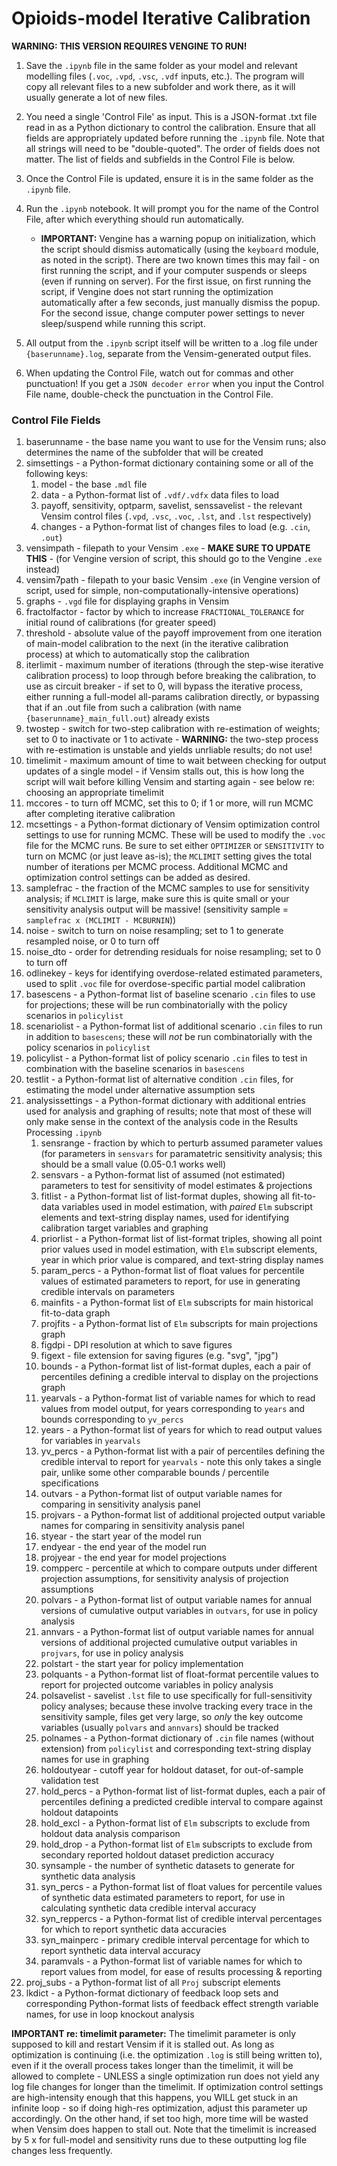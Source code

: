 # Opioids-model Iterative Calibration
**WARNING: THIS VERSION REQUIRES VENGINE TO RUN!**

1. Save the `.ipynb` file in the same folder as your model and relevant modelling files (`.voc`, `.vpd`, `.vsc`, `.vdf` inputs, etc.). The program will copy all relevant files to a new subfolder and work there, as it will usually generate a lot of new files.

2. You need a single 'Control File' as input. This is a JSON-format .txt file read in as a Python dictionary to control the calibration. Ensure that all fields are appropriately updated before running the `.ipynb` file. Note that all strings will need to be "double-quoted". The order of fields does not matter. The list of fields and subfields in the Control File is below.
	
3. Once the Control File is updated, ensure it is in the same folder as the `.ipynb` file.

4. Run the `.ipynb` notebook. It will prompt you for the name of the Control File, after which everything should run automatically. 
	- **IMPORTANT:** Vengine has a warning popup on initialization, which the script should dismiss automatically (using the `keyboard` module, as noted in the script). There are two known times this may fail - on first running the script, and if your computer suspends or sleeps (even if running on server). For the first issue, on first running the script, if Vengine does not start running the optimization automatically after a few seconds, just manually dismiss the popup. For the second issue, change computer power settings to never sleep/suspend while running this script.

5. All output from the `.ipynb` script itself will be written to a .log file under `{baserunname}.log`, separate from the Vensim-generated output files.

6. When updating the Control File, watch out for commas and other punctuation! If you get a `JSON decoder error` when you input the Control File name, double-check the punctuation in the Control File.

### Control File Fields
1. baserunname - the base name you want to use for the Vensim runs; also determines the name of the subfolder that will be created
2. simsettings - a Python-format dictionary containing some or all of the following keys:
	1. model - the base `.mdl` file
	2. data - a Python-format list of `.vdf/.vdfx` data files to load
	3. payoff, sensitivity, optparm, savelist, senssavelist - the relevant Vensim control files (`.vpd`, `.vsc`, `.voc`, `.lst`, and `.lst` respectively)
	4. changes - a Python-format list of changes files to load (e.g. `.cin`, `.out`)
3. vensimpath - filepath to your Vensim `.exe` - **MAKE SURE TO UPDATE THIS** - (for Vengine version of script, this should go to the Vengine `.exe` instead)
4. vensim7path - filepath to your basic Vensim `.exe` (in Vengine version of script, used for simple, non-computationally-intensive operations)
5. graphs - `.vgd` file for displaying graphs in Vensim
6. fractolfactor - factor by which to increase `FRACTIONAL_TOLERANCE` for initial round of calibrations (for greater speed)
7. threshold - absolute value of the payoff improvement from one iteration of main-model calibration to the next (in the iterative calibration process) at which to automatically stop the calibration
8. iterlimit - maximum number of iterations (through the step-wise iterative calibration process) to loop through before breaking the calibration, to use as circuit breaker - if set to 0, will bypass the iterative process, either running a full-model all-params calibration directly, or bypassing that if an .out file from such a calibration (with name `{baserunname}_main_full.out`) already exists
9. twostep - switch for two-step calibration with re-estimation of weights; set to 0 to inactivate or 1 to activate - **WARNING:** the two-step process with re-estimation is unstable and yields unrliable results; do not use!
10. timelimit - maximum amount of time to wait between checking for output updates of a single model - if Vensim stalls out, this is how long the script will wait before killing Vensim and starting again - see below re: choosing an appropriate timelimit
11. mccores - to turn off MCMC, set this to 0; if 1 or more, will run MCMC after completing iterative calibration
12. mcsettings - a Python-format dictionary of Vensim optimization control settings to use for running MCMC. These will be used to modify the `.voc` file for the MCMC runs. Be sure to set either `OPTIMIZER` or `SENSITIVITY` to turn on MCMC (or just leave as-is); the `MCLIMIT` setting gives the total number of iterations per MCMC process. Additional MCMC and optimization control settings can be added as desired.
13. samplefrac - the fraction of the MCMC samples to use for sensitivity analysis; if `MCLIMIT` is large, make sure this is quite small or your sensitivity analysis output will be massive! (sensitivity sample = `samplefrac x (MCLIMIT - MCBURNIN`))
14. noise - switch to turn on noise resampling; set to 1 to generate resampled noise, or 0 to turn off
15. noise_dto - order for detrending residuals for noise resampling; set to 0 to turn off
16. odlinekey - keys for identifying overdose-related estimated parameters, used to split `.voc` file for overdose-specific partial model calibration
17. basescens - a Python-format list of baseline scenario `.cin` files to use for projections; these will be run combinatorially with the policy scenarios in `policylist`
18. scenariolist - a Python-format list of additional scenario `.cin` files to run in addition to `basescens`; these will *not* be run combinatorially with the policy scenarios in `policylist`
19. policylist - a Python-format list of policy scenario `.cin` files to test in combination with the baseline scenarios in `basescens`
20. testlit - a Python-format list of alternative condition `.cin` files, for estimating the model under alternative assumption sets
21. analysissettings - a Python-format dictionary with additional entries used for analysis and graphing of results; note that most of these will only make sense in the context of the analysis code in the Results Processing `.ipynb`
	1. sensrange - fraction by which to perturb assumed parameter values (for parameters in `sensvars` for paramatetric sensitivity analysis; this should be a small value (0.05-0.1 works well)
	2. sensvars - a Python-format list of assumed (not estimated) parameters to test for sensitivity of model estimates & projections
	3. fitlist - a Python-format list of list-format duples, showing all fit-to-data variables used in model estimation, with *paired* `Elm` subscript elements and text-string display names, used for identifying calibration target variables and graphing
	4. priorlist - a Python-format list of list-format triples, showing all point prior values used in model estimation, with `Elm` subscript elements, year in which prior value is compared, and text-string display names
	5. param_percs - a Python-format list of float values for percentile values of estimated parameters to report, for use in generating credible intervals on parameters
	6. mainfits - a Python-format list of `Elm` subscripts for main historical fit-to-data graph
	7. projfits - a Python-format list of `Elm` subscripts for main projections graph
	8. figdpi - DPI resolution at which to save figures
	9. figext - file extension for saving figures (e.g. "svg", "jpg")
	10. bounds - a Python-format list of list-format duples, each a pair of percentiles defining a credible interval to display on the projections graph
	11. yearvals - a Python-format list of variable names for which to read values from model output, for years corresponding to `years` and bounds corresponding to `yv_percs`
	12. years - a Python-format list of years for which to read output values for variables in `yearvals`
	13. yv_percs - a Python-format list with a pair of percentiles defining the credible interval to report for `yearvals` - note this only takes a single pair, unlike some other comparable bounds / percentile specifications
	14. outvars - a Python-format list of output variable names for comparing in sensitivity analysis panel
	15. projvars - a Python-format list of additional projected output variable names for comparing in sensitivity analysis panel
	16. styear - the start year of the model run
	17. endyear - the end year of the model run
	18. projyear - the end year for model projections
	19. compperc - percentile at which to compare outputs under different projection assumptions, for sensitivity analysis of projection assumptions
	20. polvars - a Python-format list of output variable names for annual versions of cumulative output variables in `outvars`, for use in policy analysis
	21. annvars - a Python-format list of output variable names for annual versions of additional projected cumulative output variables in `projvars`, for use in policy analysis
	22. polstart - the start year for policy implementation
	23. polquants - a Python-format list of float-format percentile values to report for projected outcome variables in policy analysis
	24. polsavelist - savelist `.lst` file to use specifically for full-sensitivity policy analyses; because these involve tracking every trace in the sensitivity sample, files get very large, so *only* the key outcome variables (usually `polvars` and `annvars`) should be tracked
	25. polnames - a Python-format dictionary of `.cin` file names (without extension) from `policylist` and corresponding text-string display names for use in graphing
	26. holdoutyear - cutoff year for holdout dataset, for out-of-sample validation test
	27. hold_percs - a Python-format list of list-format duples, each a pair of percentiles defining a predicted credible interval to compare against holdout datapoints
	28. hold_excl - a Python-format list of `Elm` subscripts to exclude from holdout data analysis comparison
	29. hold_drop - a Python-format list of `Elm` subscripts to exclude from secondary reported holdout dataset prediction accuracy
	30. synsample - the number of synthetic datasets to generate for synthetic data analysis
	31. syn_percs - a Python-format list of float values for percentile values of synthetic data estimated parameters to report, for use in calculating synthetic data credible interval accuracy
	32. syn_reppercs - a Python-format list of credible interval percentages for which to report synthetic data accuracies
	33. syn_mainperc - primary credible interval percentage for which to report synthetic data interval accuracy
	34. paramvals - a Python-format list of variable names for which to report values from model, for ease of results processing & reporting
22. proj_subs - a Python-format list of all `Proj` subscript elements
23. lkdict - a Python-format dictionary of feedback loop sets and corresponding Python-format lists of feedback effect strength variable names, for use in loop knockout analysis

**IMPORTANT re: timelimit parameter:**
The timelimit parameter is only supposed to kill and restart Vensim if it is stalled out. As long as optimization is continuing (i.e. the optimization `.log` is still being written to), even if it the overall process takes longer than the timelimit, it will be allowed to complete - UNLESS a single optimization run does not yield any log file changes for longer than the timelimit. If optimization control settings are high-intensity enough that this happens, you WILL get stuck in an infinite loop - so if doing high-res optimization, adjust this parameter up accordingly. On the other hand, if set too high, more time will be wasted when Vensim does happen to stall out. Note that the timelimit is increased by 5 x for full-model and sensitivity runs due to these outputting log file changes less frequently.
